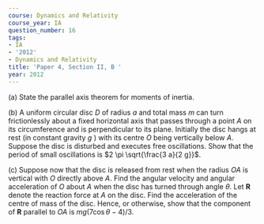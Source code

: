 ```yaml
---
course: Dynamics and Relativity
course_year: IA
question_number: 16
tags:
- IA
- '2012'
- Dynamics and Relativity
title: 'Paper 4, Section II, B '
year: 2012
---
```




(a) State the parallel axis theorem for moments of inertia.

(b) A uniform circular disc $D$ of radius $a$ and total mass $m$ can turn frictionlessly about a fixed horizontal axis that passes through a point $A$ on its circumference and is perpendicular to its plane. Initially the disc hangs at rest (in constant gravity $g$ ) with its centre $O$ being vertically below $A$. Suppose the disc is disturbed and executes free oscillations. Show that the period of small oscillations is $2 \pi \sqrt{\frac{3 a}{2 g}}$.

(c) Suppose now that the disc is released from rest when the radius $O A$ is vertical with $O$ directly above $A$. Find the angular velocity and angular acceleration of $O$ about $A$ when the disc has turned through angle $\theta$. Let $\mathbf{R}$ denote the reaction force at $A$ on the disc. Find the acceleration of the centre of mass of the disc. Hence, or otherwise, show that the component of $\mathbf{R}$ parallel to $O A$ is $m g(7 \cos \theta-4) / 3$.